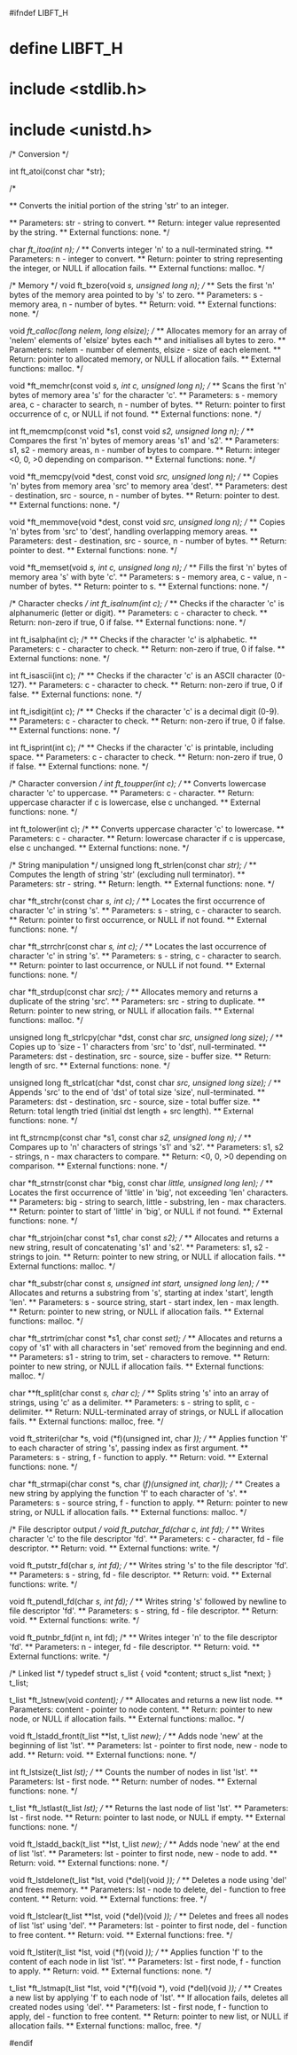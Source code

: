 #ifndef LIBFT_H
# define LIBFT_H

# include <stdlib.h>
# include <unistd.h>

/* Conversion */

int	ft_atoi(const char *str);

/*

** Converts the initial portion of the string 'str' to an integer.

** Parameters: str - string to convert.
** Return: integer value represented by the string.
** External functions: none.
*/

char	*ft_itoa(int n);
/*
** Converts integer 'n' to a null-terminated string.
** Parameters: n - integer to convert.
** Return: pointer to string representing the integer, or NULL if allocation fails.
** External functions: malloc.
*/

/* Memory */
void	ft_bzero(void *s, unsigned long n);
/*
** Sets the first 'n' bytes of the memory area pointed to by 's' to zero.
** Parameters: s - memory area, n - number of bytes.
** Return: void.
** External functions: none.
*/

void	*ft_calloc(long nelem, long elsize);
/*
** Allocates memory for an array of 'nelem' elements of 'elsize' bytes each
** and initialises all bytes to zero.
** Parameters: nelem - number of elements, elsize - size of each element.
** Return: pointer to allocated memory, or NULL if allocation fails.
** External functions: malloc.
*/

void	*ft_memchr(const void *s, int c, unsigned long n);
/*
** Scans the first 'n' bytes of memory area 's' for the character 'c'.
** Parameters: s - memory area, c - character to search, n - number of bytes.
** Return: pointer to first occurrence of c, or NULL if not found.
** External functions: none.
*/

int	ft_memcmp(const void *s1, const void *s2, unsigned long n);
/*
** Compares the first 'n' bytes of memory areas 's1' and 's2'.
** Parameters: s1, s2 - memory areas, n - number of bytes to compare.
** Return: integer <0, 0, >0 depending on comparison.
** External functions: none.
*/

void	*ft_memcpy(void *dest, const void *src, unsigned long n);
/*
** Copies 'n' bytes from memory area 'src' to memory area 'dest'.
** Parameters: dest - destination, src - source, n - number of bytes.
** Return: pointer to dest.
** External functions: none.
*/

void	*ft_memmove(void *dest, const void *src, unsigned long n);
/*
** Copies 'n' bytes from 'src' to 'dest', handling overlapping memory areas.
** Parameters: dest - destination, src - source, n - number of bytes.
** Return: pointer to dest.
** External functions: none.
*/

void	*ft_memset(void *s, int c, unsigned long n);
/*
** Fills the first 'n' bytes of memory area 's' with byte 'c'.
** Parameters: s - memory area, c - value, n - number of bytes.
** Return: pointer to s.
** External functions: none.
*/

/* Character checks */
int	ft_isalnum(int c);
/*
** Checks if the character 'c' is alphanumeric (letter or digit).
** Parameters: c - character to check.
** Return: non-zero if true, 0 if false.
** External functions: none.
*/

int	ft_isalpha(int c);
/*
** Checks if the character 'c' is alphabetic.
** Parameters: c - character to check.
** Return: non-zero if true, 0 if false.
** External functions: none.
*/

int	ft_isascii(int c);
/*
** Checks if the character 'c' is an ASCII character (0-127).
** Parameters: c - character to check.
** Return: non-zero if true, 0 if false.
** External functions: none.
*/

int	ft_isdigit(int c);
/*
** Checks if the character 'c' is a decimal digit (0-9).
** Parameters: c - character to check.
** Return: non-zero if true, 0 if false.
** External functions: none.
*/

int	ft_isprint(int c);
/*
** Checks if the character 'c' is printable, including space.
** Parameters: c - character to check.
** Return: non-zero if true, 0 if false.
** External functions: none.
*/

/* Character conversion */
int	ft_toupper(int c);
/*
** Converts lowercase character 'c' to uppercase.
** Parameters: c - character.
** Return: uppercase character if c is lowercase, else c unchanged.
** External functions: none.
*/

int	ft_tolower(int c);
/*
** Converts uppercase character 'c' to lowercase.
** Parameters: c - character.
** Return: lowercase character if c is uppercase, else c unchanged.
** External functions: none.
*/

/* String manipulation */
unsigned long	ft_strlen(const char *str);
/*
** Computes the length of string 'str' (excluding null terminator).
** Parameters: str - string.
** Return: length.
** External functions: none.
*/

char	*ft_strchr(const char *s, int c);
/*
** Locates the first occurrence of character 'c' in string 's'.
** Parameters: s - string, c - character to search.
** Return: pointer to first occurrence, or NULL if not found.
** External functions: none.
*/

char	*ft_strrchr(const char *s, int c);
/*
** Locates the last occurrence of character 'c' in string 's'.
** Parameters: s - string, c - character to search.
** Return: pointer to last occurrence, or NULL if not found.
** External functions: none.
*/

char	*ft_strdup(const char *src);
/*
** Allocates memory and returns a duplicate of the string 'src'.
** Parameters: src - string to duplicate.
** Return: pointer to new string, or NULL if allocation fails.
** External functions: malloc.
*/

unsigned long	ft_strlcpy(char *dst, const char *src, unsigned long size);
/*
** Copies up to 'size - 1' characters from 'src' to 'dst', null-terminated.
** Parameters: dst - destination, src - source, size - buffer size.
** Return: length of src.
** External functions: none.
*/

unsigned long	ft_strlcat(char *dst, const char *src, unsigned long size);
/*
** Appends 'src' to the end of 'dst' of total size 'size', null-terminated.
** Parameters: dst - destination, src - source, size - total buffer size.
** Return: total length tried (initial dst length + src length).
** External functions: none.
*/

int	ft_strncmp(const char *s1, const char *s2, unsigned long n);
/*
** Compares up to 'n' characters of strings 's1' and 's2'.
** Parameters: s1, s2 - strings, n - max characters to compare.
** Return: <0, 0, >0 depending on comparison.
** External functions: none.
*/

char	*ft_strnstr(const char *big, const char *little, unsigned long len);
/*
** Locates the first occurrence of 'little' in 'big', not exceeding 'len' characters.
** Parameters: big - string to search, little - substring, len - max characters.
** Return: pointer to start of 'little' in 'big', or NULL if not found.
** External functions: none.
*/

char	*ft_strjoin(char const *s1, char const *s2);
/*
** Allocates and returns a new string, result of concatenating 's1' and 's2'.
** Parameters: s1, s2 - strings to join.
** Return: pointer to new string, or NULL if allocation fails.
** External functions: malloc.
*/

char	*ft_substr(char const *s, unsigned int start, unsigned long len);
/*
** Allocates and returns a substring from 's', starting at index 'start', length 'len'.
** Parameters: s - source string, start - start index, len - max length.
** Return: pointer to new string, or NULL if allocation fails.
** External functions: malloc.
*/

char	*ft_strtrim(char const *s1, char const *set);
/*
** Allocates and returns a copy of 's1' with all characters in 'set' removed from the beginning and end.
** Parameters: s1 - string to trim, set - characters to remove.
** Return: pointer to new string, or NULL if allocation fails.
** External functions: malloc.
*/

char	**ft_split(char const *s, char c);
/*
** Splits string 's' into an array of strings, using 'c' as a delimiter.
** Parameters: s - string to split, c - delimiter.
** Return: NULL-terminated array of strings, or NULL if allocation fails.
** External functions: malloc, free.
*/

void	ft_striteri(char *s, void (*f)(unsigned int, char *));
/*
** Applies function 'f' to each character of string 's', passing index as first argument.
** Parameters: s - string, f - function to apply.
** Return: void.
** External functions: none.
*/

char	*ft_strmapi(char const *s, char (*f)(unsigned int, char));
/*
** Creates a new string by applying the function 'f' to each character of 's'.
** Parameters: s - source string, f - function to apply.
** Return: pointer to new string, or NULL if allocation fails.
** External functions: malloc.
*/

/* File descriptor output */
void	ft_putchar_fd(char c, int fd);
/*
** Writes character 'c' to the file descriptor 'fd'.
** Parameters: c - character, fd - file descriptor.
** Return: void.
** External functions: write.
*/

void	ft_putstr_fd(char *s, int fd);
/*
** Writes string 's' to the file descriptor 'fd'.
** Parameters: s - string, fd - file descriptor.
** Return: void.
** External functions: write.
*/

void	ft_putendl_fd(char *s, int fd);
/*
** Writes string 's' followed by newline to file descriptor 'fd'.
** Parameters: s - string, fd - file descriptor.
** Return: void.
** External functions: write.
*/

void	ft_putnbr_fd(int n, int fd);
/*
** Writes integer 'n' to the file descriptor 'fd'.
** Parameters: n - integer, fd - file descriptor.
** Return: void.
** External functions: write.
*/

/* Linked list */
typedef struct s_list
{
	void			*content;
	struct s_list	*next;
}	t_list;

t_list	*ft_lstnew(void *content);
/*
** Allocates and returns a new list node.
** Parameters: content - pointer to node content.
** Return: pointer to new node, or NULL if allocation fails.
** External functions: malloc.
*/

void	ft_lstadd_front(t_list **lst, t_list *new);
/*
** Adds node 'new' at the beginning of list 'lst'.
** Parameters: lst - pointer to first node, new - node to add.
** Return: void.
** External functions: none.
*/

int	ft_lstsize(t_list *lst);
/*
** Counts the number of nodes in list 'lst'.
** Parameters: lst - first node.
** Return: number of nodes.
** External functions: none.
*/

t_list	*ft_lstlast(t_list *lst);
/*
** Returns the last node of list 'lst'.
** Parameters: lst - first node.
** Return: pointer to last node, or NULL if empty.
** External functions: none.
*/

void	ft_lstadd_back(t_list **lst, t_list *new);
/*
** Adds node 'new' at the end of list 'lst'.
** Parameters: lst - pointer to first node, new - node to add.
** Return: void.
** External functions: none.
*/

void	ft_lstdelone(t_list *lst, void (*del)(void *));
/*
** Deletes a node using 'del' and frees memory.
** Parameters: lst - node to delete, del - function to free content.
** Return: void.
** External functions: free.
*/

void	ft_lstclear(t_list **lst, void (*del)(void *));
/*
** Deletes and frees all nodes of list 'lst' using 'del'.
** Parameters: lst - pointer to first node, del - function to free content.
** Return: void.
** External functions: free.
*/

void	ft_lstiter(t_list *lst, void (*f)(void *));
/*
** Applies function 'f' to the content of each node in list 'lst'.
** Parameters: lst - first node, f - function to apply.
** Return: void.
** External functions: none.
*/

t_list	*ft_lstmap(t_list *lst, void *(*f)(void *), void (*del)(void *));
/*
** Creates a new list by applying 'f' to each node of 'lst'.
** If allocation fails, deletes all created nodes using 'del'.
** Parameters: lst - first node, f - function to apply, del - function to free content.
** Return: pointer to new list, or NULL if allocation fails.
** External functions: malloc, free.
*/

#endif



